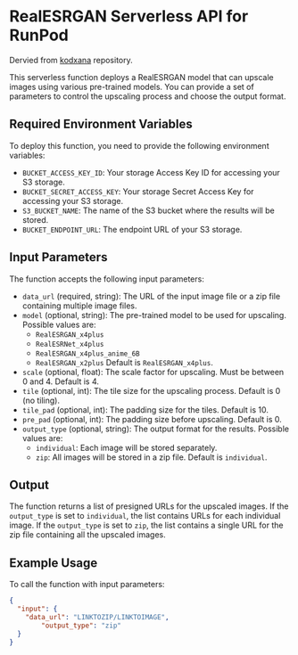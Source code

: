 # RealESRGAN Serverless API for RunPod

Dervied from [kodxana](https://github.com/kodxana/esrgan-container) repository.

This serverless function deploys a RealESRGAN model that can upscale images using various pre-trained models. You can provide a set of parameters to control the upscaling process and choose the output format.

## Required Environment Variables

To deploy this function, you need to provide the following environment variables:

- `BUCKET_ACCESS_KEY_ID`: Your storage Access Key ID for accessing your S3 storage.
- `BUCKET_SECRET_ACCESS_KEY`: Your storage Secret Access Key for accessing your S3 storage.
- `S3_BUCKET_NAME`: The name of the S3 bucket where the results will be stored.
- `BUCKET_ENDPOINT_URL`: The endpoint URL of your S3 storage.

## Input Parameters

The function accepts the following input parameters:

- `data_url` (required, string): The URL of the input image file or a zip file containing multiple image files.
- `model` (optional, string): The pre-trained model to be used for upscaling. Possible values are:
    - `RealESRGAN_x4plus`
    - `RealESRNet_x4plus`
    - `RealESRGAN_x4plus_anime_6B`
    - `RealESRGAN_x2plus`
    Default is `RealESRGAN_x4plus`.
- `scale` (optional, float): The scale factor for upscaling. Must be between 0 and 4. Default is 4.
- `tile` (optional, int): The tile size for the upscaling process. Default is 0 (no tiling).
- `tile_pad` (optional, int): The padding size for the tiles. Default is 10.
- `pre_pad` (optional, int): The padding size before upscaling. Default is 0.
- `output_type` (optional, string): The output format for the results. Possible values are:
    - `individual`: Each image will be stored separately.
    - `zip`: All images will be stored in a zip file.
    Default is `individual`.

## Output

The function returns a list of presigned URLs for the upscaled images. If the `output_type` is set to `individual`, the list contains URLs for each individual image. If the `output_type` is set to `zip`, the list contains a single URL for the zip file containing all the upscaled images.

## Example Usage

To call the function with input parameters:

```json
{
  "input": {
    "data_url": "LINKTOZIP/LINKTOIMAGE",
        "output_type": "zip"
  }
}
```
